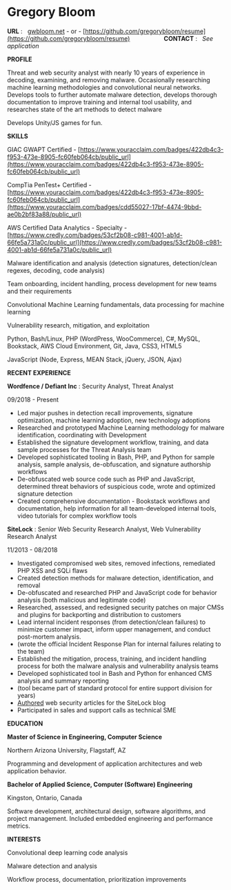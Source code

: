 Gregory Bloom
============

**URL** : &nbsp; [gwbloom.net](http://gwbloom.net) - or - [https://github.com/gregorybloom/resume](https://github.com/gregorybloom/resume) &nbsp;&nbsp;&nbsp;&nbsp;&nbsp;&nbsp;&nbsp;&nbsp;&nbsp;&nbsp;&nbsp;&nbsp;&nbsp;&nbsp;&nbsp;&nbsp;&nbsp;&nbsp; **CONTACT** : &nbsp; _See application_

**PROFILE**

Threat and web security analyst with nearly 10 years of experience in decoding, examining, and removing malware.  Occasionally researching machine learning methodologies and convolutional neural networks.  Develops tools to further automate malware detection, develops thorough documentation to improve training and internal tool usability, and researches state of the art methods to detect malware

Develops Unity/JS games for fun.

**SKILLS**

GIAC GWAPT Certified - [https://www.youracclaim.com/badges/422db4c3-f953-473e-8905-fc60feb064cb/public_url](https://www.youracclaim.com/badges/422db4c3-f953-473e-8905-fc60feb064cb/public_url)

CompTia PenTest+ Certified - [https://www.youracclaim.com/badges/422db4c3-f953-473e-8905-fc60feb064cb/public_url](https://www.youracclaim.com/badges/cdd55027-17bf-4474-9bbd-ae0b2bf83a88/public_url)

AWS Certified Data Analytics - Specialty - [https://www.credly.com/badges/53cf2b08-c981-4001-ab1d-66fe5a731a0c/public_url](https://www.credly.com/badges/53cf2b08-c981-4001-ab1d-66fe5a731a0c/public_url)

Malware identification and analysis (detection signatures, detection/clean regexes, decoding, code analysis)

Team onboarding, incident handling, process development for new teams and their requirements

Convolutional Machine Learning fundamentals, data processing for machine learning

Vulnerability research, mitigation, and exploitation

Python, Bash/Linux, PHP (WordPress, WooCommerce), C#, MySQL, Bookstack, AWS Cloud  Environment, Git, Java, CSS3, HTML5

JavaScript (Node, Express, MEAN Stack, jQuery, JSON, Ajax)

**RECENT EXPERIENCE**

**Wordfence / Defiant Inc** :
Security Analyst, Threat Analyst

09/2018 - Present

- Led major pushes in detection recall improvements, signature optimization, machine learning adoption, new technology adoptions
- Researched and prototyped Machine Learning methodology for malware identification, coordinating with Development
- Established the signature development workflow, training, and data sample processes for the Threat Analysis team
- Developed sophisticated tooling in Bash, PHP, and Python for sample analysis, sample analysis, de-obfuscation, and signature authorship workflows
- De-obfuscated web source code such as PHP and JavaScript, determined threat behaviors of suspicious code, wrote and optimized signature detection
- Created comprehensive documentation - Bookstack workflows and documentation, help information for all team-developed internal tools, video tutorials for complex workflow tools

**SiteLock** :
Senior Web Security Research Analyst, Web Vulnerability Research Analyst

11/2013 - 08/2018

- Investigated compromised web sites, removed infections, remediated PHP XSS and SQLi flaws
- Created detection methods for malware detection, identification, and removal
- De-obfuscated and researched PHP and JavaScript code for behavior analysis (both malicious and legitimate code)
- Researched, assessed, and redesigned security patches on major CMSs and plugins for backporting and distribution to customers
- Lead internal incident responses (from detection/clean failures) to minimize customer impact, inform upper management, and conduct post-mortem analysis.
-	(wrote the official Incident Response Plan for internal failures relating to the team)
- Established the mitigation, process, training, and incident handling process for both the malware analysis and vulnerability analysis teams
- Developed sophisticated tool in Bash and Python for enhanced CMS analysis and summary reporting
- 	(tool became part of standard protocol for entire support division for years)
- [Authored](http://blog.sitelock.com/author/sitelockgreg/) web security articles for the SiteLock blog
- Participated in sales and support calls as technical SME

**EDUCATION**

**Master of Science in Engineering, Computer Science**

Northern Arizona University, Flagstaff, AZ

Programming and development of application architectures and web application behavior.

**Bachelor of Applied Science, Computer (Software) Engineering**

Kingston, Ontario, Canada

Software development, architectural design, software algorithms, and project management.  Included embedded engineering and performance metrics.

**INTERESTS**

Convolutional deep learning code analysis

Malware detection and analysis

Workflow process, documentation, prioritization improvements
